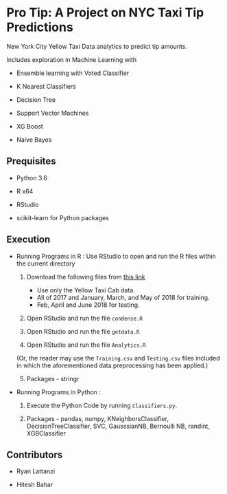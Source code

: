 # Pro Tip: A Project on NYC Taxi Tip Predictions

New York City Yellow Taxi Data analytics to predict tip amounts.

Includes exploration in Machine Learning with 

- Ensemble learning with Voted Classifier 

- K Nearest Classifiers

- Decision Tree

- Support Vector Machines

- XG Boost

- Naive Bayes

Prequisites
-----------

- Python 3.6

- R x64 

- RStudio

- scikit-learn for Python packages

Execution
--------

- Running Programs in R :
    Use RStudio to open and run the R files within the current directory

    1. Download the following files from [this link](http://www.nyc.gov/html/tlc/html/about/trip_record_data.shtml)
        - Use only the Yellow Taxi Cab data.
        - All of 2017 and January, March, and May of 2018 for training.
        - Feb, April and June 2018 for testing.

    2. Open RStudio and run the file `condense.R`

    3. Open RStudio and run the file `getdata.R`

    4. Open RStudio and run the file `Analytics.R`

    (Or, the reader may use the `Training.csv` and `Testing.csv` files included in which
    the aforementioned data preprocessing has been applied.)
    
    5. Packages - stringr
    
- Running Programs in Python :

    1. Execute the Python Code by running `Classifiers.py`.
    
    2. Packages - pandas, numpy, KNeighborsClassifier, DecisionTreeClassifier, SVC, GausssianNB, Bernoulli NB, randint, XGBClassifier
    
Contributors
--------------

- Ryan Lattanzi

- Hitesh Bahar
